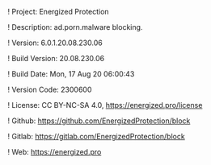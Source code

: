 ! Project: Energized Protection

! Description: ad.porn.malware blocking.

! Version: 6.0.1.20.08.230.06

! Build Version: 20.08.230.06

! Build Date: Mon, 17 Aug 20 06:00:43

! Version Code: 2300600

! License: CC BY-NC-SA 4.0, https://energized.pro/license

! Github: https://github.com/EnergizedProtection/block

! Gitlab: https://gitlab.com/EnergizedProtection/block


! Web: https://energized.pro
